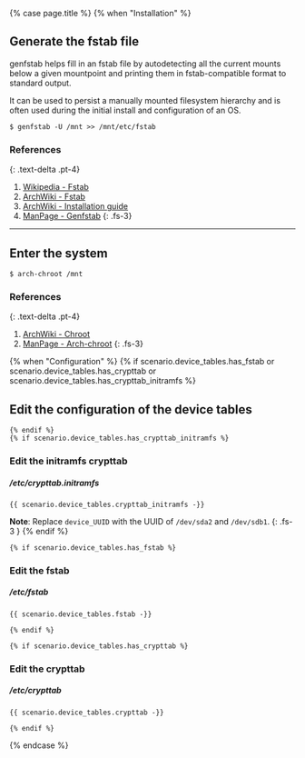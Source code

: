 {% case page.title %}
  {% when "Installation" %}
## Generate the fstab file

genfstab helps fill in an fstab file by autodetecting all the current mounts below a given mountpoint and printing them in fstab-compatible format to standard output.

It can be used to persist a manually mounted filesystem hierarchy and is often used during the initial install and configuration of an OS.

```
$ genfstab -U /mnt >> /mnt/etc/fstab
```

### References
{: .text-delta .pt-4}

1. [Wikipedia - Fstab](https://en.wikipedia.org/wiki/Fstab)
1. [ArchWiki - Fstab](https://wiki.archlinux.org/index.php/Fstab)
1. [ArchWiki - Installation guide](https://wiki.archlinux.org/index.php/Installation_guide)
1. [ManPage - Genfstab](https://jlk.fjfi.cvut.cz/arch/manpages/man/extra/arch-install-scripts/genfstab.8.en)
{: .fs-3}

---

## Enter the system

```
$ arch-chroot /mnt
```

### References
{: .text-delta .pt-4}

1. [ArchWiki - Chroot](https://wiki.archlinux.org/index.php/Chroot)
1. [ManPage - Arch-chroot](https://jlk.fjfi.cvut.cz/arch/manpages/man/extra/arch-install-scripts/arch-chroot.8.en)
{: .fs-3}

  {% when "Configuration" %}
    {% if scenario.device_tables.has_fstab or scenario.device_tables.has_crypttab or scenario.device_tables.has_crypttab_initramfs %}
## Edit the configuration of the device tables
    {% endif %}
    {% if scenario.device_tables.has_crypttab_initramfs %}

### Edit the initramfs crypttab

##### /etc/crypttab.initramfs
```
{{ scenario.device_tables.crypttab_initramfs -}}
```

**Note**: Replace `device_UUID` with the UUID of `/dev/sda2` and `/dev/sdb1`.
{: .fs-3 }
    {% endif %}

    {% if scenario.device_tables.has_fstab %}
### Edit the fstab

##### /etc/fstab
```
{{ scenario.device_tables.fstab -}}
```
    {% endif %}

    {% if scenario.device_tables.has_crypttab %}
### Edit the crypttab

##### /etc/crypttab
```
{{ scenario.device_tables.crypttab -}}
```
    {% endif %}
{% endcase %}
